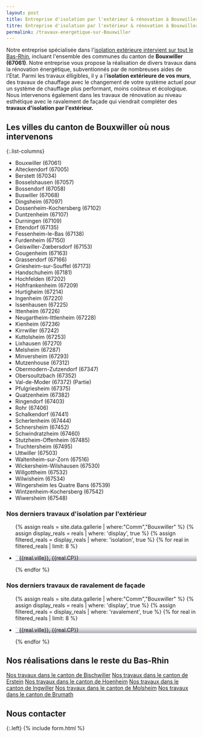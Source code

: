 ```yaml
---
layout: post
title: Entreprise d'isolation par l'extérieur & rénovation à Bouxwiller et aux alentours
titre: Entreprise d'isolation par l'extérieur & rénovation à Bouxwiller et aux alentours
permalink: /travaux-energetique-sur-Bouxwiller
---
```

Notre entreprise spécialisée dans l'[isolation extérieure intervient sur tout le Bas-Rhin](/isolation-extérieure/), incluant l'ensemble des communes du canton de <strong>Bouxwiller (67061)</strong>. 
Notre entreprise vous propose la réalisation de divers travaux dans la rénovation énergétique, subventionnés par de nombreuses aides de l'Etat.
Parmi les travaux élligibles, il y a l'<strong>isolation extérieure de vos murs</strong>, des travaux de chauffage avec le changement de votre système actuel pour un système de chauffage plus performant, moins coûteux et écologique. Nous intervenons également dans les travaux de rénovation au niveau esthétique avec le ravalement de façade qui viendrait compléter des <strong>travaux d'isolation par l'extérieur.</strong>

## Les villes du canton de Bouxwiller où nous intervenons

{:.list-columns}
- Bouxwiller (67061) 
- Alteckendorf (67005) 
- Berstett (67034) 
- Bosselshausen (67057) 
- Bossendorf (67058) 
- Buswiller (67068) 
- Dingsheim (67097) 
- Dossenheim-Kochersberg (67102) 
- Duntzenheim (67107) 
- Durningen (67109) 
- Ettendorf (67135) 
- Fessenheim-le-Bas (67138) 
- Furdenheim (67150) 
- Geiswiller-Zœbersdorf (67153) 
- Gougenheim (67163) 
- Grassendorf (67166) 
- Griesheim-sur-Souffel (67173) 
- Handschuheim (67181) 
- Hochfelden (67202) 
- Hohfrankenheim (67209) 
- Hurtigheim (67214) 
- Ingenheim (67220) 
- Issenhausen (67225) 
- Ittenheim (67226) 
- Neugartheim-Ittlenheim (67228) 
- Kienheim (67236) 
- Kirrwiller (67242) 
- Kuttolsheim (67253) 
- Lixhausen (67270) 
- Melsheim (67287) 
- Minversheim (67293) 
- Mutzenhouse (67312) 
- Obermodern-Zutzendorf (67347) 
- Obersoultzbach (67352) 
- Val-de-Moder (67372)  (Partie)
- Pfulgriesheim (67375) 
- Quatzenheim (67382) 
- Ringendorf (67403) 
- Rohr (67406) 
- Schalkendorf (67441) 
- Scherlenheim (67444) 
- Schnersheim (67452) 
- Schwindratzheim (67460) 
- Stutzheim-Offenheim (67485) 
- Truchtersheim (67495) 
- Uttwiller (67503) 
- Waltenheim-sur-Zorn (67516) 
- Wickersheim-Wilshausen (67530) 
- Willgottheim (67532) 
- Wilwisheim (67534) 
- Wingersheim les Quatre Bans (67539) 
- Wintzenheim-Kochersberg (67542) 
- Wiwersheim (67548)

### Nos derniers travaux d'isolation par l'extérieur
  <ul class="grid four">
  	{% assign reals = site.data.gallerie | where:"Comm","Bouxwiller" %}
    {% assign display_reals = reals | where: 'display', true %}
    {% assign filtered_reals = display_reals | where: 'isolation', true %}
    {% for real in filtered_reals | limit: 8 %}
      <li class="item-grid realisation" onclick="closebox()" style="background-image: linear-gradient(0deg, rgba(2,0,36,0.3197872899159664) 0%, rgba(255,255,255,0) 100%),url(../assets/images/realisations/{{real.img}});" data-image="{{real.img}}" data-ville="{{real.ville}}" data-cp="{{real.CP}}">
        <img src="../assets/images/realisations/{{real.img}}" alt="travaux de rénovation de façade à {{real.ville}}" style="display: none;">
        <p><img src="../assets/images/icones/map-marker.png" width="10">{{real.ville}}, {{real.CP}}</p>
      </li>
    {% endfor %}
  </ul>

### Nos derniers travaux de ravalement de façade
  <ul class="grid four">
  	{% assign reals = site.data.gallerie | where:"Comm","Bouxwiller" %}
    {% assign display_reals = reals | where: 'display', true %}
    {% assign filtered_reals = display_reals | where: 'ravalement', true %}
    {% for real in filtered_reals | limit: 8 %}
      <li class="item-grid realisation" onclick="closebox()" style="background-image: linear-gradient(0deg, rgba(2,0,36,0.3197872899159664) 0%, rgba(255,255,255,0) 100%),url(../assets/images/realisations/{{real.img}});" data-image="{{real.img}}" data-ville="{{real.ville}}" data-cp="{{real.CP}}">
        <img src="../assets/images/realisations/{{real.img}}" alt="travaux de rénovation de façade à {{real.ville}}" style="display: none;">
        <p><img src="../assets/images/icones/map-marker.png" width="10">{{real.ville}}, {{real.CP}}</p>
      </li>
    {% endfor %}
  </ul>
  
## Nos réalisations dans le reste du Bas-Rhin
[Nos travaux dans le canton de Bischwiller](/travaux-energetique-sur-bischwiller)
[Nos travaux dans le canton de Erstein](/travaux-energetique-sur-erstein)
[Nos travaux dans le canton de Hoenheim](/travaux-energetique-sur-hoenheim)
[Nos travaux dans le canton de Ingwiller](/travaux-energetique-sur-ingwiller)
[Nos travaux dans le canton de Molsheim](/travaux-energetique-sur-molsheim)
[Nos travaux dans le canton de Brumath](/travaux-energetique-sur-brumath)
## Nous contacter
{:.left}
{% include form.html %}